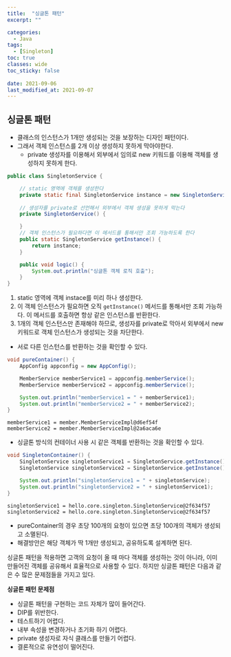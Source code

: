 ```yaml
---
title:  "싱글톤 패턴"
excerpt: ""

categories:
  - Java
tags:
  - [Singleton]
toc: true
classes: wide
toc_sticky: false
 
date: 2021-09-06
last_modified_at: 2021-09-07
---
```






## 싱글톤 패턴

- 클래스의 인스턴스가 1개만 생성되는 것을 보장하는 디자인 패턴이다.
- 그래서 객체 인스턴스를 2개 이상 생성하지 못하게 막아야한다.
  - private 생성자를 이용해서 외부에서 임의로 new 키워드를 이용해 객체를 생성하지 못하게 한다.



```java
public class SingletonService {

    // static 영역에 객체를 생성한다
    private static final SingletonService instance = new SingletonService();
    
    // 생성자를 private로 선언해서 외부에서 객체 생성을 못하게 막는다
    private SingletonService() {

    }
    // 객체 인스턴스가 필요하다면 이 메서드를 통해서만 조회 가능하도록 한다
    public static SingletonService getInstance() {
        return instance;
    }

    public void logic() {
        System.out.println("싱글톤 객체 로직 호출");
    }
}
```

1. static 영역에 객체 instace를 미리 하나 생성한다.
2. 이 객체 인스턴스가 필요하면 오직 `getInstance()`  메서드를 통해서만 조회 가능하다.
   이 메서드를 호출하면 항상 같은 인스턴스를 반환한다.
3. 1개의 객체 인스턴스만 존재해야 하므로, 생성자를 private로 막아서 외부에서 new 키워드로 객체 인스턴스가 생성되는 것을 차단한다.



- 서로 다른 인스턴스를 반환하는 것을 확인할 수 있다.

```java
void pureContainer() {
    AppConfig appconfig = new AppConfig();

    MemberService memberService1 = appconfig.memberService();
    MemberService memberService2 = appconfig.memberService();

    System.out.println("memberService1 = " + memberService1);
    System.out.println("memberService2 = " + memberService2);
}
```

```
memberService1 = member.MemberServiceImpl@d6ef54f
memberService2 = member.MemberServiceImpl@2a6aca6e
```



- 싱글톤 방식의 컨테이너 사용 시 같은 객체를 반환하는 것을 확인할 수 있다.

```java
void SingletonContainer() {
    SingletonService singletonService1 = SingletonService.getInstance();
    SingletonService singletonService2 = SingletonService.getInstance();

    System.out.println("singletonService1 = " + singletonService);
    System.out.println("singletonService2 = " + singletonService1);
}
```

```
singletonService1 = hello.core.singleton.SingletonService@2f634f57
singletonService2 = hello.core.singleton.SingletonService@2f634f57
```



- pureContainer의 경우 초당 100개의 요청이 있으면 초당 100개의 객체가 생성되고 소멸된다. 
- 해결방안은 해당 객체가 딱 1개만 생성되고, 공유하도록 설계하면 된다.



싱글톤 패턴을 적용하면 고객의 요청이 올 때 마다 객체를 생성하는 것이 아니라, 이미 만들어진 객체를 공유해서 효율적으로 사용할 수 있다. 하지만 싱글톤 패턴은 다음과 같은 수 많은 문제점들을 가지고 있다.



**싱글톤 패턴 문제점**

- 싱글톤 패턴을 구현하는 코드 자체가 많이 들어간다.
- DIP를 위반한다. 
- 테스트하기 어렵다.
- 내부 속성을 변경하거나 초기화 하기 어렵다.
- private 생성자로 자식 클래스를 만들기 어렵다.
- 결론적으로 유연성이 떨어진다.